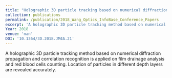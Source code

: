 ```yaml
---
title: "Holographic 3D particle tracking based on numerical diffraction propagation and correlation recognition"
collection: publications
permalink: /publication/2018_Wang_Optics_InfoBase_Conference_Papers
excerpt: 'A holographic 3D particle tracking method based on numerical diffraction propagation and correlation recognition is applied on film drainage analysis and red blood cells counting. Location of particles in different depth layers are revealed accurately.'
Year: 2018
venue: 'nan'
DOI: '10.1364/3D.2018.JM4A.21'
---
```

A holographic 3D particle tracking method based on numerical diffraction propagation and correlation recognition is applied on film drainage analysis and red blood cells counting. Location of particles in different depth layers are revealed accurately.
